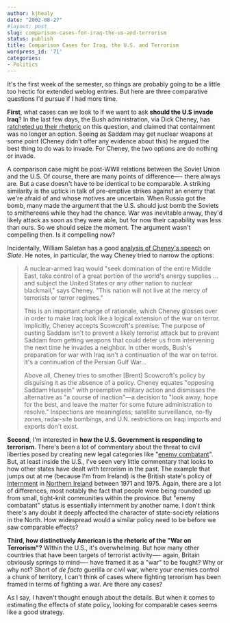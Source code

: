 ```yaml
---
author: kjhealy
date: "2002-08-27"
#layout: post
slug: comparison-cases-for-iraq-the-us-and-terrorism
status: publish
title: Comparison Cases for Iraq, the U.S. and Terrorism
wordpress_id: '71'
categories:
- Politics
---
```


It's the first week of the semester, so things are probably going to be a little too hectic for extended weblog entries. But here are three comparative questions I'd pursue if I had more time.

**First**, what cases can we look to if we want to ask **should the U.S invade Iraq**? In the last few days, the Bush administration, via Dick Cheney, has [ratcheted up their rhetoric](http://news.bbc.co.uk/2/hi/middle_east/2218223.stm) on this question, and claimed that containment was no longer an option. Seeing as Saddam may get nuclear weapons at some point (Cheney didn't offer any evidence about this) he argued the best thing to do was to invade. For Cheney, the two options are do nothing or invade.

A comparison case might be post-WWII relations between the Soviet Union and the U.S. Of course, there are many points of difference—- there always are. But a case doesn't have to be identical to be comparable. A striking similarity is the uptick in talk of pre-emptive strikes against an enemy that we're afraid of and whose motives are uncertain. When Russia got the bomb, many made the argument that the U.S. should just bomb the Soviets to smithereens while they had the chance. War was inevitable anway, they'd likely attack as soon as they were able, but for now their capability was less than ours. So we should seize the moment. The argument wasn't compelling then. Is it compelling now?

Incidentally, William Saletan has a good [analysis of Cheney's speech](http://slate.msn.com/?id=2070189&device=) on *Slate*. He notes, in particular, the way Cheney tried to narrow the options:

> A nuclear-armed Iraq would "seek domination of the entire Middle East, take control of a great portion of the world's energy supplies … and subject the United States or any other nation to nuclear blackmail," says Cheney. "This nation will not live at the mercy of terrorists or terror regimes."
>
> This is an important change of rationale, which Cheney glosses over in order to make Iraq look like a logical extension of the war on terror. Implicitly, Cheney accepts Scowcroft's premise: The purpose of ousting Saddam isn't to prevent a likely terrorist attack but to prevent Saddam from getting weapons that could deter us from intervening the next time he invades a neighbor. In other words, Bush's preparation for war with Iraq isn't a continuation of the war on terror. It's a continuation of the Persian Gulf War…
>
> Above all, Cheney tries to smother [Brent] Scowcroft's policy by disguising it as the absence of a policy. Cheney equates "opposing Saddam Hussein" with preemptive military action and dismisses the alternative as "a course of inaction"—a decision to "look away, hope for the best, and leave the matter for some future administration to resolve." Inspections are meaningless; satellite surveillance, no-fly zones, radar-site bombings, and U.N. restrictions on Iraqi imports and exports don't exist.

**Second**, I'm interested in **how the U.S. Government is responding to terrorism**. There's been a lot of commentary about the threat to civil liberties posed by creating new legal categories like "[enemy combatant](http://www.washingtonpost.com/wp-dyn/articles/A14203-2002Jun19.html)". But, at least inside the U.S., I've seen very little commentary that looks to how other states have dealt with terrorism in the past. The example that jumps out at me (because I'm from Ireland) is the British state's policy of [Internment](http://www.bbc.co.uk/history/timelines/ni/internment.shtml) in [Northern Ireland](http://news.bbc.co.uk/2/hi/special_report/1998/northern_ireland/10657.stm) between 1971 and 1975. Again, there are a lot of differences, most notably the fact that people were being rounded up from small, tight-knit communities within the province. But "enemy combatant" status is essentially internment by another name. I don't think there's any doubt it deeply affected the character of state-society relations in the North. How widespread would a similar policy need to be before we saw comparable effects?

**Third, how distinctively American is the rhetoric of the "War on Terrorism"?** WIthin the U.S., it's overwhelming. But how many other countries that have been targets of terrorist activity—- again, Britain obviously springs to mind—- have framed it as a "war" to be fought? Why or why not? Short of *de facto* guerilla or civil war, where your enemies control a chunk of territory, I can't think of cases where fighting terrorism has been framed in terms of fighting a war. Are there any cases?

As I say, I haven't thought enough about the details. But when it comes to estimating the effects of state policy, looking for comparable cases seems like a good strategy.
